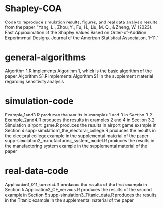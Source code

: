 # Shapley-COA
Code to reproduce simulation results, figures, and real data analysis results from the paper 
"Yang, L., Zhou, Y., Fu, H., Liu, M. Q., & Zheng, W. (2023). Fast Approximation of the Shapley Values Based on Order-of-Addition Experimental Designs. Journal of the American Statistical Association, 1–11."

# general-algorithms
Algorithm 1.R implements Algorithm 1, which is the basic algorithm of the paper
Algorithm S1.R implements Algorithm S1 in the supplement material regarding sensitivity analysis

# simulation-code

Example_1and3.R produces the results in examples 1 and 3 in Section 3.2
Example_2and4.R produces the results in examples 2 and 4 in Section 3.2
Simulation_airport_game.R produces the results in airport game example in Section 4
supp-simulation1_the_electoral_college.R produces the results in the electoral college example in the supplemental material of the paper
supp-simulation2_manufacturing_system_model.R produces the results in the manufactoring system example in the supplemental material of the paper

# real-data-code
Application1_911_terrorist.R produces the results of the first example in Section 5
Application2_CE_vervous.R produces the results of the second example in Section 5
supp-simulation3_Titanic_data.R produces the results in the Titanic example in the supplemental material of the paper


